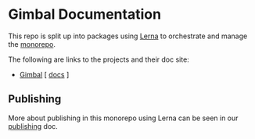 # Gimbal Documentation

This repo is split up into packages using [Lerna](https://lerna.js.org/) to orchestrate and manage the [monorepo](https://en.wikipedia.org/wiki/Monorepo).

The following are links to the projects and their doc site:

- [Gimbal](../packages/gimbal) [ [docs](../packages/gimbal/docs) ]

## Publishing

More about publishing in this monorepo using Lerna can be seen in our [publishing](./publish) doc.
